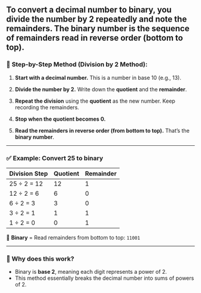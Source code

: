 To convert a decimal number to binary, you divide the number by 2 repeatedly and note the remainders. The binary number is the sequence of remainders read in reverse order (bottom to top).
---

### 🔁 **Step-by-Step Method (Division by 2 Method):**

1. **Start with a decimal number.**
   This is a number in base 10 (e.g., 13).

2. **Divide the number by 2.**
   Write down the **quotient** and the **remainder**.

3. **Repeat the division** using the **quotient** as the new number.
   Keep recording the remainders.

4. **Stop when the quotient becomes 0.**

5. **Read the remainders in reverse order (from bottom to top).**
   That’s the **binary number**.

---

### ✅ Example: Convert **25** to binary

| Division Step | Quotient | Remainder |
| ------------- | -------- | --------- |
| 25 ÷ 2 = 12   | 12       | 1         |
| 12 ÷ 2 = 6    | 6        | 0         |
| 6 ÷ 2 = 3     | 3        | 0         |
| 3 ÷ 2 = 1     | 1        | 1         |
| 1 ÷ 2 = 0     | 0        | 1         |

📌 **Binary** = Read remainders from bottom to top: `11001`

---

### 📌 Why does this work?

* Binary is **base 2**, meaning each digit represents a power of 2.
* This method essentially breaks the decimal number into sums of powers of 2.

